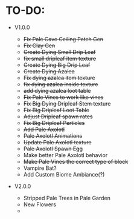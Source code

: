 TO-DO:
=

- V1.0.0
  - ~~Fix Pale Cave Ceiling Patch Gen~~
  - ~~Fix Clay Gen~~
  - ~~Create Dying Small Drip Leaf~~
  - ~~fix small dripleaf item texture~~
  - ~~Create Dying Big Drip Leaf~~
  - ~~Create Dying Azalea~~
  - ~~Fix dying azalea item texture~~
  - ~~fix dying azalea inside texture~~
  - ~~add dying azalea loot table~~
  - ~~Fix Pale Vines to work like vines~~
  - ~~Fix Big Dying Dripleaf Stem texture~~
  - ~~Fix Big Dripleaf Loot Table~~
  - ~~Adjust Dripleaf spawn rates~~
  - ~~Fix Big Dripleaf Particles~~
  - ~~Add Pale Axolotl~~
  - ~~Pale Axolotl Animations~~
  - ~~Update Pale Axolotl texture~~
  - ~~Pale Axolotl Spawn Egg~~
  - Make better Pale Axolotl behavior 
  - ~~Make Pale Vines the correct type of block~~
  - Vampire Bat?
  - Add Custom Biome Ambiance(?)


- V2.0.0
  - Stripped Pale Trees in Pale Garden
  - New Flowers
  - 
